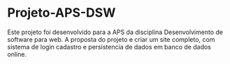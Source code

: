 # Projeto-APS-DSW
<p>Este projeto foi desenvolvido para a APS da disciplina Desenvolvimento de software para web. A proposta do projeto e criar um site completo, com sistema de login cadastro e persistencia de dados em banco de dados online. </p>
